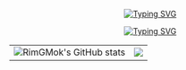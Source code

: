 <p align="center">
  <a href="https://git.io/typing-svg"><img src="https://readme-typing-svg.demolab.com?font=Fira+Code&duration=1000&pause=1000&center=true&repeat=false&random=false&width=435&lines=RimGMok" alt="Typing SVG" /></a>
</p>
<p align="center">
  <a href="https://git.io/typing-svg"><img src="https://readme-typing-svg.demolab.com?font=Fira+Code&pause=1000&center=true&random=false&width=435&lines=Random+French+Dude" alt="Typing SVG" /></a>
</p>

<table align="center">
  <tr>
    <td><img src="https://github-readme-stats.vercel.app/api?username=RimGMok&show_icons=true&theme=radical" alt="RimGMok's GitHub stats" /></td>
    <td><img src="https://github-readme-stats.vercel.app/api/top-langs/?username=RimGMok&layout=compact&theme=radical&hide_border=true" /></td>
  </tr>
</table>
